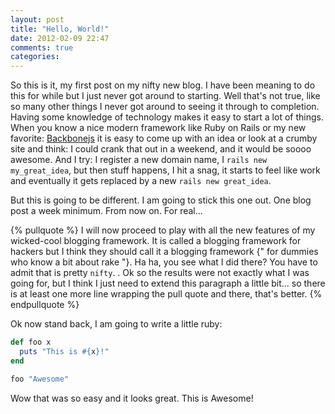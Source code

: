 ```yaml
---
layout: post
title: "Hello, World!"
date: 2012-02-09 22:47
comments: true
categories: 
---
```


So this is it, my first post on my nifty new blog. I have been meaning to do this for while but I just never got around to starting. Well that's not true, like so many other things I never got around to seeing it through to completion. Having some knowledge of technology makes it easy to start a lot of things. When you know a nice modern framework like Ruby on Rails or my new favorite: [Backbonejs](http://documentcloud.github.com/backbone/) it is easy to come up with an idea or look at a crumby site and think: I could crank that out in a weekend, and it would be soooo awesome. And I try: I register a new domain name, I `rails new my_great_idea`, but then stuff happens, I hit a snag, it starts to feel like work and eventually it gets replaced by a new `rails new great_idea`.

But this is going to be different. I am going to stick this one out. One blog post a week minimum. From now on. For real...

{% pullquote %}
I will now proceed to play with all the new features of my wicked-cool blogging framework. It is called a blogging framework for hackers but I think they should call it a blogging framework {" for dummies who know a bit about rake "}. Ha ha, you see what I did there? You have to admit that is pretty `nifty`.
. Ok so the results were not exactly what I was going for, but I think I just need to extend this paragraph a little bit... so there is at least one more line wrapping the pull quote and there, that's better.
{% endpullquote %}

Ok now stand back, I am going to write a little ruby:

```ruby Test Code
def foo x
  puts "This is #{x}!"
end

foo "Awesome"
```

Wow that was so easy and it looks great. This is Awesome!